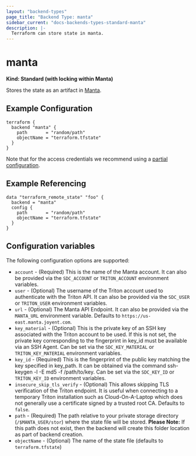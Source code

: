 ```yaml
---
layout: "backend-types"
page_title: "Backend Type: manta"
sidebar_current: "docs-backends-types-standard-manta"
description: |-
  Terraform can store state in manta.
---
```


# manta

**Kind: Standard (with locking within Manta)**

Stores the state as an artifact in [Manta](https://www.joyent.com/manta).

## Example Configuration

```hcl
terraform {
  backend "manta" {
    path       = "random/path"
    objectName = "terraform.tfstate"
  }
}
```

Note that for the access credentials we recommend using a
[partial configuration](/docs/backends/config.html).

## Example Referencing

```hcl
data "terraform_remote_state" "foo" {
  backend = "manta"
  config {
    path       = "random/path"
    objectName = "terraform.tfstate"
  }
}
```

## Configuration variables

The following configuration options are supported:

 * `account` - (Required) This is the name of the Manta account. It can also be provided via the `SDC_ACCOUNT` or `TRITON_ACCOUNT` environment variables.
 * `user` - (Optional) The username of the Triton account used to authenticate with the Triton API. It can also be provided via the `SDC_USER` or `TRITON_USER` environment variables.
 * `url` - (Optional) The Manta API Endpoint. It can also be provided via the `MANTA_URL` environment variable. Defaults to `https://us-east.manta.joyent.com`.
 * `key_material` - (Optional) This is the private key of an SSH key associated with the Triton account to be used. If this is not set, the private key corresponding to the fingerprint in key_id must be available via an SSH Agent. Can be set via the `SDC_KEY_MATERIAL` or `TRITON_KEY_MATERIAL` environment variables.
 * `key_id` - (Required) This is the fingerprint of the public key matching the key specified in key_path. It can be obtained via the command ssh-keygen -l -E md5 -f /path/to/key. Can be set via the `SDC_KEY_ID` or `TRITON_KEY_ID` environment variables.
 * `insecure_skip_tls_verify` - (Optional) This allows skipping TLS verification of the Triton endpoint. It is useful when connecting to a temporary Triton installation such as Cloud-On-A-Laptop which does not generally use a certificate signed by a trusted root CA. Defaults to `false`.
 * `path` - (Required) The path relative to your private storage directory (`/$MANTA_USER/stor`) where the state file will be stored. **Please Note:** If this path does not exist, then the backend will create this folder location as part of backend creation.
 * `objectName` - (Optional) The name of the state file (defaults to `terraform.tfstate`)